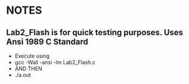 # NOTES

## Lab2_Flash is for quick testing purposes. Uses Ansi 1989 C Standard
  * Execute using
  * gcc -Wall -ansi -lm Lab2_Flash.c
  * AND THEN
  * ./a.out